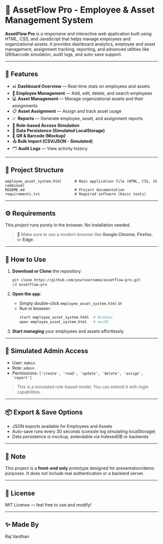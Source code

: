 # 🏢 AssetFlow Pro - Employee & Asset Management System

**AssetFlow Pro** is a responsive and interactive web application built using HTML, CSS, and JavaScript that helps manage employees and organizational assets. It provides dashboard analytics, employee and asset management, assignment tracking, reporting, and advanced utilities like QR/barcode simulation, audit logs, and auto-save support.

---

## 🌟 Features

- 📊 **Dashboard Overview** — Real-time stats on employees and assets
- 👥 **Employee Management** — Add, edit, delete, and search employees
- 💻 **Asset Management** — Manage organizational assets and their assignments
- 📋 **Asset Assignment** — Assign and track asset usage
- 📈 **Reports** — Generate employee, asset, and assignment reports
- 🔐 **Role-based Access Simulation**
- 🧠 **Data Persistence (Simulated LocalStorage)**
- 📱 **QR & Barcode (Mockup)**
- 📤 **Bulk Import (CSV/JSON - Simulated)**
- 🗂 **Audit Logs** — View activity history

---

## 📁 Project Structure

```
employee_asset_system.html      # Main application file (HTML, CSS, JS combined)
README.md                       # Project documentation
requirements.txt                # Required software (basic tools)
```

---

## ⚙️ Requirements

This project runs purely in the browser. No installation needed.

> 📌 Make sure to use a modern browser like **Google Chrome**, **Firefox**, or **Edge**.

---

## 🚀 How to Use

1. **Download or Clone** the repository:
   ```bash
   git clone https://github.com/yourusername/assetflow-pro.git
   cd assetflow-pro
   ```

2. **Open the app**:
   - Simply double-click `employee_asset_system.html` or
   - Run in browser:  
     ```bash
     start employee_asset_system.html  # Windows  
     open employee_asset_system.html   # macOS
     ```

3. **Start managing** your employees and assets effortlessly.

---

## 🔐 Simulated Admin Access

- User: `Admin`  
- Role: `admin`  
- Permissions: `['create', 'read', 'update', 'delete', 'assign', 'report']`

> This is a simulated role-based model. You can extend it with login capabilities.

---

## 📦 Export & Save Options

- JSON exports available for Employees and Assets
- Auto-save runs every 30 seconds (console log simulating localStorage)
- Data persistence is mockup, extendable via IndexedDB or backends

---

## 📌 Note

This project is a **front-end only** prototype designed for presentation/demo purposes. It does not include real authentication or a backend server.

---

## 📃 License

MIT License — feel free to use and modify!

---

## ✨ Made By

Raj Vardhan
